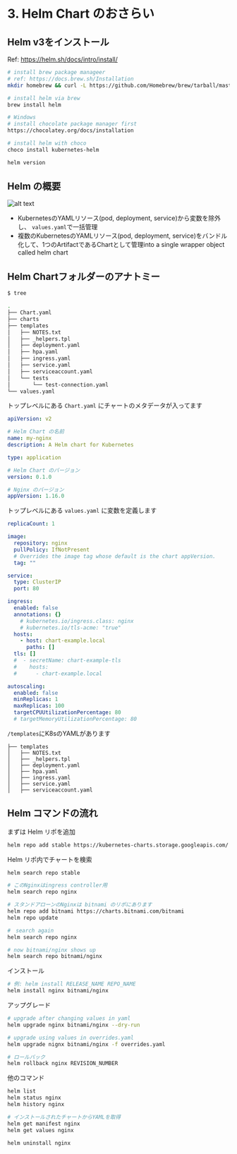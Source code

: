 # 3. Helm Chart のおさらい

## Helm v3をインストール 
Ref: https://helm.sh/docs/intro/install/
```bash
# install brew package manageer
# ref: https://docs.brew.sh/Installation
mkdir homebrew && curl -L https://github.com/Homebrew/brew/tarball/master | tar xz --strip 1 -C homebrew

# install helm via brew
brew install helm

# Windows
# install chocolate package manager first
https://chocolatey.org/docs/installation

# install helm with choco
choco install kubernetes-helm

helm version
```

## Helm の概要
![alt text](../imgs/helm_architecture.jpg "K8s Architecture")

- KubernetesのYAMLリソース(pod, deployment, service)から変数を除外し、 `values.yaml`で一括管理
- 複数のKubernetesのYAMLリソース(pod, deployment, service)をバンドル化して、1つのArtifactであるChartとして管理into a single wrapper object called helm chart

## Helm Chartフォルダーのアナトミー
```bash
$ tree

.
├── Chart.yaml
├── charts
├── templates
│   ├── NOTES.txt
│   ├── _helpers.tpl
│   ├── deployment.yaml
│   ├── hpa.yaml
│   ├── ingress.yaml
│   ├── service.yaml
│   ├── serviceaccount.yaml
│   └── tests
│       └── test-connection.yaml
└── values.yaml
```

トップレベルにある `Chart.yaml` にチャートのメタデータが入ってます
```yaml
apiVersion: v2

# Helm Chart の名前
name: my-nginx
description: A Helm chart for Kubernetes

type: application

# Helm Chart のバージョン
version: 0.1.0

# Nginx のバージョン
appVersion: 1.16.0
```

トップレベルにある  `values.yaml` に変数を定義します
```yaml
replicaCount: 1

image:
  repository: nginx
  pullPolicy: IfNotPresent
  # Overrides the image tag whose default is the chart appVersion.
  tag: ""

service:
  type: ClusterIP
  port: 80

ingress:
  enabled: false
  annotations: {}
    # kubernetes.io/ingress.class: nginx
    # kubernetes.io/tls-acme: "true"
  hosts:
    - host: chart-example.local
      paths: []
  tls: []
  #  - secretName: chart-example-tls
  #    hosts:
  #      - chart-example.local

autoscaling:
  enabled: false
  minReplicas: 1
  maxReplicas: 100
  targetCPUUtilizationPercentage: 80
  # targetMemoryUtilizationPercentage: 80
```

`/templates`にK8sのYAMLがあります
```
├── templates
│   ├── NOTES.txt
│   ├── _helpers.tpl
│   ├── deployment.yaml
│   ├── hpa.yaml
│   ├── ingress.yaml
│   ├── service.yaml
│   ├── serviceaccount.yaml
```

## Helm コマンドの流れ
まずは Helm リポを追加
```bash
helm repo add stable https://kubernetes-charts.storage.googleapis.com/
```

Helm リポ内でチャートを検索
```bash
helm search repo stable

# このNginxはingress controller用
helm search repo nginx

# スタンドアローンのNginxは bitnami のリポにあります
helm repo add bitnami https://charts.bitnami.com/bitnami
helm repo update

#　search again
helm search repo nginx

# now bitnami/nginx shows up
helm search repo bitnami/nginx
```

インストール
```bash
# 例: helm install RELEASE_NAME REPO_NAME
helm install nginx bitnami/nginx
```

アップグレード
```bash
# upgrade after changing values in yaml
helm upgrade nginx bitnami/nginx --dry-run

# upgrade using values in overrides.yaml
helm upgrade nignx bitnami/nginx -f overrides.yaml

# ロールバック
helm rollback nginx REVISION_NUMBER
```

他のコマンド
```bash
helm list 
helm status nginx
helm history nginx

# インストールされたチャートからYAMLを取得
helm get manifest nginx
helm get values nginx

helm uninstall nginx
```